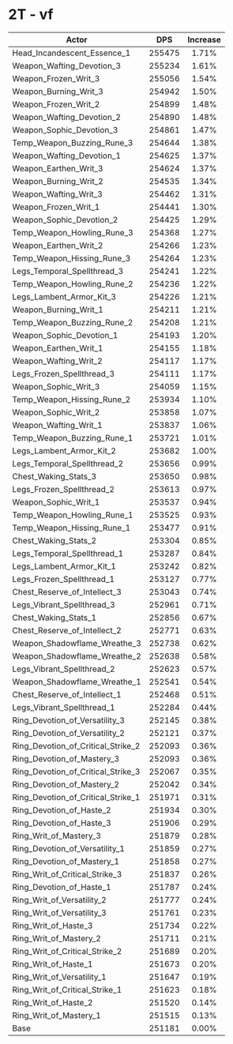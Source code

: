 # 2T - vf
| Actor | DPS | Increase |
|---|:---:|:---:|
|Head_Incandescent_Essence_1|255475|1.71%|
|Weapon_Wafting_Devotion_3|255234|1.61%|
|Weapon_Frozen_Writ_3|255056|1.54%|
|Weapon_Burning_Writ_3|254942|1.50%|
|Weapon_Frozen_Writ_2|254899|1.48%|
|Weapon_Wafting_Devotion_2|254890|1.48%|
|Weapon_Sophic_Devotion_3|254861|1.47%|
|Temp_Weapon_Buzzing_Rune_3|254644|1.38%|
|Weapon_Wafting_Devotion_1|254625|1.37%|
|Weapon_Earthen_Writ_3|254624|1.37%|
|Weapon_Burning_Writ_2|254535|1.34%|
|Weapon_Wafting_Writ_3|254462|1.31%|
|Weapon_Frozen_Writ_1|254441|1.30%|
|Weapon_Sophic_Devotion_2|254425|1.29%|
|Temp_Weapon_Howling_Rune_3|254368|1.27%|
|Weapon_Earthen_Writ_2|254266|1.23%|
|Temp_Weapon_Hissing_Rune_3|254264|1.23%|
|Legs_Temporal_Spellthread_3|254241|1.22%|
|Temp_Weapon_Howling_Rune_2|254236|1.22%|
|Legs_Lambent_Armor_Kit_3|254226|1.21%|
|Weapon_Burning_Writ_1|254211|1.21%|
|Temp_Weapon_Buzzing_Rune_2|254208|1.21%|
|Weapon_Sophic_Devotion_1|254193|1.20%|
|Weapon_Earthen_Writ_1|254155|1.18%|
|Weapon_Wafting_Writ_2|254117|1.17%|
|Legs_Frozen_Spellthread_3|254111|1.17%|
|Weapon_Sophic_Writ_3|254059|1.15%|
|Temp_Weapon_Hissing_Rune_2|253934|1.10%|
|Weapon_Sophic_Writ_2|253858|1.07%|
|Weapon_Wafting_Writ_1|253837|1.06%|
|Temp_Weapon_Buzzing_Rune_1|253721|1.01%|
|Legs_Lambent_Armor_Kit_2|253682|1.00%|
|Legs_Temporal_Spellthread_2|253656|0.99%|
|Chest_Waking_Stats_3|253650|0.98%|
|Legs_Frozen_Spellthread_2|253613|0.97%|
|Weapon_Sophic_Writ_1|253537|0.94%|
|Temp_Weapon_Howling_Rune_1|253525|0.93%|
|Temp_Weapon_Hissing_Rune_1|253477|0.91%|
|Chest_Waking_Stats_2|253304|0.85%|
|Legs_Temporal_Spellthread_1|253287|0.84%|
|Legs_Lambent_Armor_Kit_1|253242|0.82%|
|Legs_Frozen_Spellthread_1|253127|0.77%|
|Chest_Reserve_of_Intellect_3|253043|0.74%|
|Legs_Vibrant_Spellthread_3|252961|0.71%|
|Chest_Waking_Stats_1|252856|0.67%|
|Chest_Reserve_of_Intellect_2|252771|0.63%|
|Weapon_Shadowflame_Wreathe_3|252738|0.62%|
|Weapon_Shadowflame_Wreathe_2|252638|0.58%|
|Legs_Vibrant_Spellthread_2|252623|0.57%|
|Weapon_Shadowflame_Wreathe_1|252541|0.54%|
|Chest_Reserve_of_Intellect_1|252468|0.51%|
|Legs_Vibrant_Spellthread_1|252284|0.44%|
|Ring_Devotion_of_Versatility_3|252145|0.38%|
|Ring_Devotion_of_Versatility_2|252121|0.37%|
|Ring_Devotion_of_Critical_Strike_2|252093|0.36%|
|Ring_Devotion_of_Mastery_3|252093|0.36%|
|Ring_Devotion_of_Critical_Strike_3|252067|0.35%|
|Ring_Devotion_of_Mastery_2|252042|0.34%|
|Ring_Devotion_of_Critical_Strike_1|251971|0.31%|
|Ring_Devotion_of_Haste_2|251934|0.30%|
|Ring_Devotion_of_Haste_3|251906|0.29%|
|Ring_Writ_of_Mastery_3|251879|0.28%|
|Ring_Devotion_of_Versatility_1|251859|0.27%|
|Ring_Devotion_of_Mastery_1|251858|0.27%|
|Ring_Writ_of_Critical_Strike_3|251837|0.26%|
|Ring_Devotion_of_Haste_1|251787|0.24%|
|Ring_Writ_of_Versatility_2|251777|0.24%|
|Ring_Writ_of_Versatility_3|251761|0.23%|
|Ring_Writ_of_Haste_3|251734|0.22%|
|Ring_Writ_of_Mastery_2|251711|0.21%|
|Ring_Writ_of_Critical_Strike_2|251689|0.20%|
|Ring_Writ_of_Haste_1|251673|0.20%|
|Ring_Writ_of_Versatility_1|251647|0.19%|
|Ring_Writ_of_Critical_Strike_1|251623|0.18%|
|Ring_Writ_of_Haste_2|251520|0.14%|
|Ring_Writ_of_Mastery_1|251515|0.13%|
|Base|251181|0.00%|
